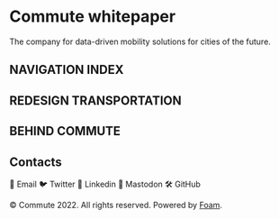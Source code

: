 # Commute whitepaper
The company for data-driven mobility solutions for cities of the future.

## NAVIGATION INDEX

## REDESIGN TRANSPORTATION

## BEHIND COMMUTE

## Contacts
📧 Email
🐦 Twitter
💼 Linkedin
🐘 Mastodon
🛠️ GitHub

© Commute 2022. All rights reserved.
Powered by [Foam](https://github.com/foambubble).
